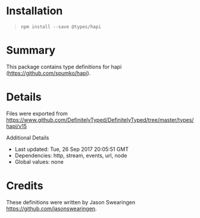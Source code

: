 # Installation
> `npm install --save @types/hapi`

# Summary
This package contains type definitions for hapi (https://github.com/spumko/hapi).

# Details
Files were exported from https://www.github.com/DefinitelyTyped/DefinitelyTyped/tree/master/types/hapi/v15

Additional Details
 * Last updated: Tue, 26 Sep 2017 20:05:51 GMT
 * Dependencies: http, stream, events, url, node
 * Global values: none

# Credits
These definitions were written by Jason Swearingen <https://github.com/jasonswearingen>.
